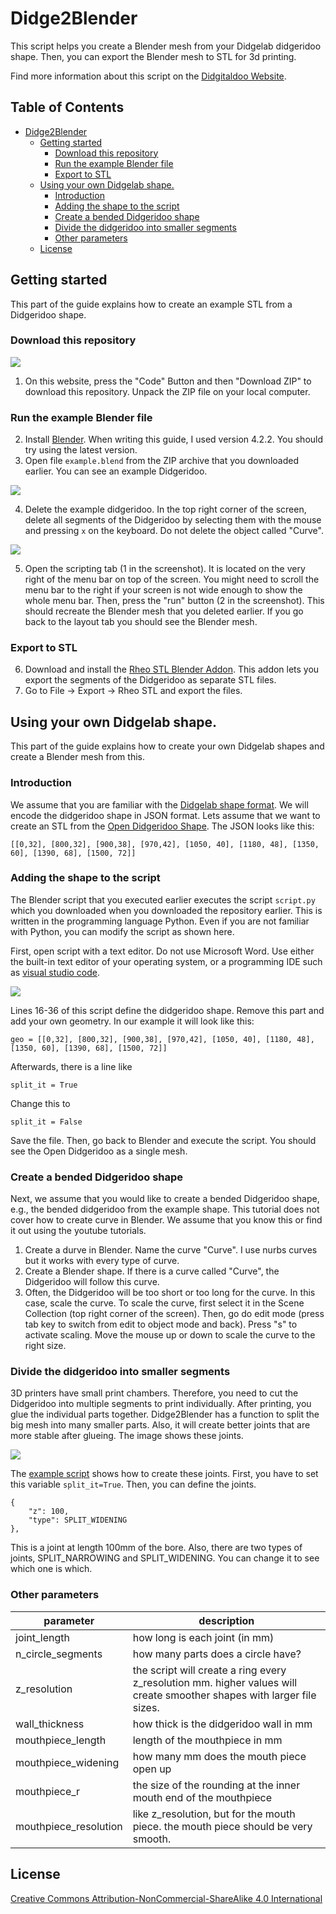 # Didge2Blender

This script helps you create a Blender mesh from your Didgelab didgeridoo shape. Then, you can export the Blender mesh to STL for 3d printing.

Find more information about this script on the [Didgitaldoo Website](https://didgitaldoo.github.io/).

## Table of Contents

- [Didge2Blender](#didge2blender)
  * [Getting started](#getting-started)
    + [Download this repository](#download-this-repository)
    + [Run the example Blender file](#run-the-example-blender-file)
    + [Export to STL](#export-to-stl)
  * [Using your own Didgelab shape.](#using-your-own-didgelab-shape)
    + [Introduction](#introduction)
    + [Adding the shape to the script](#adding-the-shape-to-the-script)
    + [Create a bended Didgeridoo shape](#create-a-bended-didgeridoo-shape)
    + [Divide the didgeridoo into smaller segments](#divide-the-didgeridoo-into-smaller-segments)
    + [Other parameters](#other-parameters)
  * [License](#license)

## Getting started

This part of the guide explains how to create an example STL from a Didgeridoo shape.

### Download this repository

<img src="images/tutorial1.png" />

1. On this website, press the "Code" Button and then "Download ZIP" to download this repository. Unpack the ZIP file on your local computer.

### Run the example Blender file

2. Install [Blender](https://www.blender.org/). When writing this guide, I used version 4.2.2. You should try using the latest version.
3. Open file `example.blend` from the ZIP archive that you downloaded earlier. You can see an example Didgeridoo.

<img src="images/tutorial2.png" />

4. Delete the example didgeridoo. In the top right corner of the screen, delete all segments of the Didgeridoo by selecting them with the mouse and pressing `x` on the keyboard. Do not delete the object called "Curve".

<img src="images/tutorial2.png" />

5. Open the scripting tab (1 in the screenshot). It is located on the very right of the menu bar on top of the screen. You might need to scroll the menu bar to the right if your screen is not wide enough to show the whole menu bar. Then, press the "run" button (2 in the screenshot). This should recreate the Blender mesh that you deleted earlier. If you go back to the layout tab you should see the Blender mesh.

### Export to STL

6. Download and install the [Rheo STL Blender Addon](https://rheologic.net/articles/blender-object-export-separate-stl/). This addon lets you export the segments of the Didgeridoo as separate STL files.
7. Go to File -> Export -> Rheo STL and export the files.

## Using your own Didgelab shape.

This part of the guide explains how to create your own Didgelab shapes and create a Blender mesh from this. 

### Introduction

We assume that you are familiar with the [Didgelab shape format](https://didgitaldoo.github.io/2025/04/19/explain-didgelab-shape-format.html). We will encode the didgeridoo shape in JSON format. Lets assume that we want to create an STL from the [Open Didgeridoo Shape](https://www.windproject.it/open-didgeridoo/). The JSON looks like this:

```
[[0,32], [800,32], [900,38], [970,42], [1050, 40], [1180, 48], [1350, 60], [1390, 68], [1500, 72]]
```

### Adding the shape to the script

The Blender script that you executed earlier executes the script `script.py` which you downloaded when you downloaded the repository earlier. This is written in the programming language Python. Even if you are not familiar with Python, you can modify the script as shown here. 

First, open script with a text editor. Do not use Microsoft Word. Use either the built-in text editor of your operating system, or a programming IDE such as [visual studio code](https://code.visualstudio.com/).

<img src="images/source_1.png" />

Lines 16-36 of this script define the didgeridoo shape. Remove this part and add your own geometry. In our example it will look like this:

```
geo = [[0,32], [800,32], [900,38], [970,42], [1050, 40], [1180, 48], [1350, 60], [1390, 68], [1500, 72]]
```

Afterwards, there is a line like 

```
split_it = True
```

Change this to 

```
split_it = False
```

Save the file. Then, go back to Blender and execute the script. You should see the Open Didgeridoo as a single mesh.

### Create a bended Didgeridoo shape

Next, we assume that you would like to create a bended Didgeridoo shape, e.g., the bended didgeridoo from the example shape. This tutorial does not cover how to create curve in Blender. We assume that you know this or find it out using the youtube tutorials.

1) Create a durve in Blender. Name the curve "Curve". I use nurbs curves but it works with every type of curve. 
2) Create a Blender shape. If there is a curve called "Curve", the Didgeridoo will follow this curve.
3) Often, the Didgeridoo will be too short or too long for the curve. In this case, scale the curve. To scale the curve, first select it in the Scene Collection (top right corner of the screen). Then, go do edit mode (press tab key to switch from edit to object mode and back). Press "s" to activate scaling. Move the mouse up or down to scale the curve to the right size.

### Divide the didgeridoo into smaller segments

3D printers have small print chambers. Therefore, you need to cut the Didgeridoo into multiple segments to print individually. After printing, you glue the individual parts together. Didge2Blender has a function to split the big mesh into many smaller parts. Also, it will create better joints that are more stable after glueing. The image shows these joints.

<img src="images/joints.png" />

The [example script](script.py#L42-L103) shows how to create these joints. First, you have to set this variable `split_it=True`. Then, you can define the joints.

```
{
    "z": 100,
    "type": SPLIT_WIDENING
},
```

This is a joint at length 100mm of the bore. Also, there are two types of joints, SPLIT_NARROWING and SPLIT_WIDENING. You can change it to see which one is which.

### Other parameters

| parameter             | description                                                                                                             |
|-----------------------|-------------------------------------------------------------------------------------------------------------------------|
| joint_length          | how long is each joint (in mm)                                                                                          |
| n_circle_segments     | how many parts does a circle have?                                                                                      |
| z_resolution          | the script will create a ring every z_resolution mm. higher values will create smoother shapes with larger file sizes.  |
| wall_thickness        | how thick is the didgeridoo wall in mm                                                                                  |
| mouthpiece_length     | length of the mouthpiece in mm                                                                                          |
| mouthpiece_widening   | how many mm does the mouth piece open up                                                                                |
| mouthpiece_r          | the size of the rounding at the inner mouth end of the mouthpiece                                                       |
| mouthpiece_resolution | like z_resolution, but for the mouth piece. the mouth piece should be very smooth.                                      |

## License

[Creative Commons Attribution-NonCommercial-ShareAlike 4.0 International](https://creativecommons.org/licenses/by-nc-sa/4.0/deed.en)

